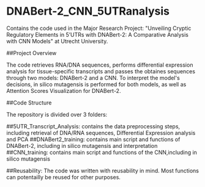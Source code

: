 # DNABert-2_CNN_5UTRanalysis

Contains the code used in the Major Research Project: "Unveiling Cryptic Regulatory Elements in 5’UTRs with DNABert-2: A Comparative Analysis with CNN Models" at Utrecht University.

##Project Overview

The code retrieves RNA/DNA sequences, performs differential expression analysis for tissue-specific transcripts and passes the obtaines sequences through two models: DNABert-2 and a CNN. To interpret the model's decisions, in silico mutagensis is performed for both models, as well as Attention Scores Visualization for DNABert-2. 

##Code Structure 

The repository is divided over 3 folders: 

##5UTR_Transcript_Analysis: 
contains the data preprocessing steps, including retrieval of DNA/RNA sequences, Differential Expression analysis and PCA
##DNABert2_training: 
contains main script and functions of DNABert-2, including in silico mutagensis and interpretation
##CNN_training: 
contains main script and functions of the CNN,including in silico mutagensis

##Reusability: 
The code was written with reusability in mind. Most functions can potentailly be reused for other purposes. 
